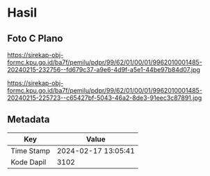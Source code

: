 # Hasil

## Foto C Plano

https://sirekap-obj-formc.kpu.go.id/ba7f/pemilu/pdpr/99/62/01/00/01/9962010001485-20240215-232756--fd679c37-a9e6-4d9f-a5e1-44be97b84d07.jpg

https://sirekap-obj-formc.kpu.go.id/ba7f/pemilu/pdpr/99/62/01/00/01/9962010001485-20240215-225723--c65427bf-5043-46a2-8de3-91eec3c87891.jpg


## Metadata

| Key        | Value               |
| ---------- | ------------------- |
| Time Stamp | 2024-02-17 13:05:41 |
| Kode Dapil | 3102                |



